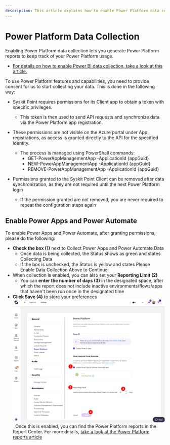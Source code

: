 ```yaml
---
description: This article explains how to enable Power Platform data collection for Syskit Point
---
```


# Power Platform Data Collection

Enabling Power Platform data collection lets you generate Power Platform reports to keep track of your Power Platform usage. 

* [For details on how to enable Power BI data collection, take a look at this article.](../configuration/enable-powerBI-data-collection.md)

To use Power Platform features and capabilities, you need to provide consent for us to start collecting your data. This is done in the following way:
* Syskit Point requires permissions for its Client app to obtain a token with specific privileges. 
  * This token is then used to send API requests and synchronize data via the Power Platform app registration.
* These permissions are not visible on the Azure portal under App registrations, as access is granted directly to the API for the specified identity. 
  * The process is managed using PowerShell commands:
    * GET-PowerAppManagementApp -ApplicationId {appGuid}
    * NEW-PowerAppManagementApp -ApplicationId {appGuid}
    * REMOVE-PowerAppManagementApp -ApplicationId {appGuid}

* Permissions granted to the Syskit Point Client can be removed after data synchronization, as they are not required until the next Power Platform login
  * If the permission granted are not removed, you are never required to repeat the configuration steps again

## Enable Power Apps and Power Automate

To enable Power Apps and Power Automate, after granting permissions, please do the following:

* **Check the box (1)** next to Collect Power Apps and Power Automate Data
  * Once data is being collected, the Status shows as green and states Collecting Data
  * If the box is unchecked, the Status is yellow and states Please Enable Data Collection Above to Continue
* When collection is enabled, you can also set your **Reporting Limit (2)**
  * You can **enter the number of days (3)** in the designated space, after which the report does not include inactive environments/flows/apps that haven't been run once in the designated time
* **Click Save (4)** to store your preferences
 
![Power Apps and Power Automate](../.gitbook/assets/power-platform-enable-power-apps-and-automate.png)
 
Once this is enabled, you can find the Power Platform reports in the Report Center. For more details, [take a look at the Power Platform reports article](../reporting/power-platform-reports.md)
